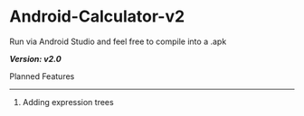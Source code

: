 # Android-Calculator-v2

Run via Android Studio and feel free to compile into a .apk

***Version: v2.0***

Planned Features
_____________________________
1. Adding expression trees

